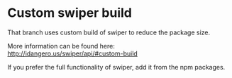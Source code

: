 # Custom swiper build

That branch uses custom build of swiper to reduce the package size.

More information can be found here: http://idangero.us/swiper/api/#custom-build

If you prefer the full functionality of swiper, add it from the npm packages.